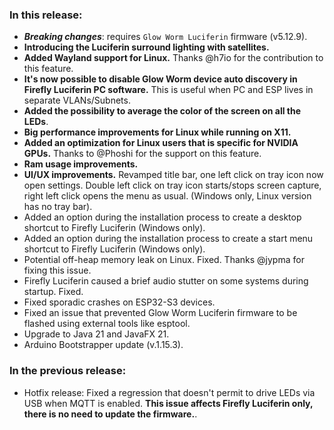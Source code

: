 <style>
.footer {
  display: none;
}
.px-3 {
  padding-right: 30px !important;
  padding-left: 10px !important;
}
.my-5 {
  margin-top: 10px !important;
  margin-bottom: 10px !important;
}
strong {
  font-weight: bold;
}
</style>

### In this release:
- ***Breaking changes***: requires `Glow Worm Luciferin` firmware (v5.12.9).
- **Introducing the Luciferin surround lighting with satellites.**
- **Added Wayland support for Linux.** Thanks @h7io for the contribution to this feature.
- **It's now possible to **disable Glow Worm device auto discovery** in Firefly Luciferin PC software.** This is useful
when PC and ESP lives in separate VLANs/Subnets.
- **Added the possibility to average the color of the screen on all the LEDs**.
- **Big performance improvements for Linux while running on X11.**
- **Added an optimization for Linux users that is specific for NVIDIA GPUs.** Thanks to @Phoshi for the support on this
feature.
- **Ram usage improvements.**
- **UI/UX improvements.** Revamped title bar, one left click on tray icon now open settings. Double left click on tray
icon starts/stops screen capture, right left click opens the menu as usual. (Windows only, Linux version has no tray
bar).
- Added an option during the installation process to create a desktop shortcut to Firefly Luciferin (Windows only).
- Added an option during the installation process to create a start menu shortcut to Firefly Luciferin (Windows only).
- Potential off-heap memory leak on Linux. Fixed. Thanks @jypma for fixing this issue.
- Firefly Luciferin caused a brief audio stutter on some systems during startup. Fixed.
- Fixed sporadic crashes on ESP32-S3 devices.
- Fixed an issue that prevented Glow Worm Luciferin firmware to be flashed using external tools like esptool.
- Upgrade to Java 21 and JavaFX 21.
- Arduino Bootstrapper update (v.1.15.3).

### In the previous release:

- Hotfix release: Fixed a regression that doesn't permit to drive LEDs via USB when MQTT is enabled. **This issue
affects Firefly Luciferin only, there is no need to update the firmware.**.
